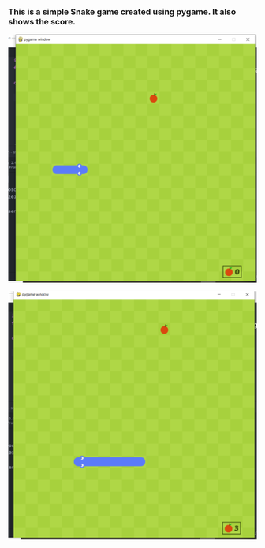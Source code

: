 ### This is a simple Snake game created using pygame. It also shows the score.
![Initial stage](https://github.com/jainsras/Pygame/blob/master/Graphics/Screenshot%20(382).png)

![As game proceeds](https://github.com/jainsras/Pygame/blob/master/Graphics/Screenshot%20(383).png)

